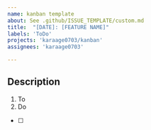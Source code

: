 ```yaml
---
name: kanban template
about: See .github/ISSUE_TEMPLATE/custom.md
title:  "[DATE]: [FEATURE NAME]"
labels: 'ToDo'
projects: 'karaage0703/kanban'
assignees: 'karaage0703'

---
```



## Description

1. To
2. Do

- [ ] 
